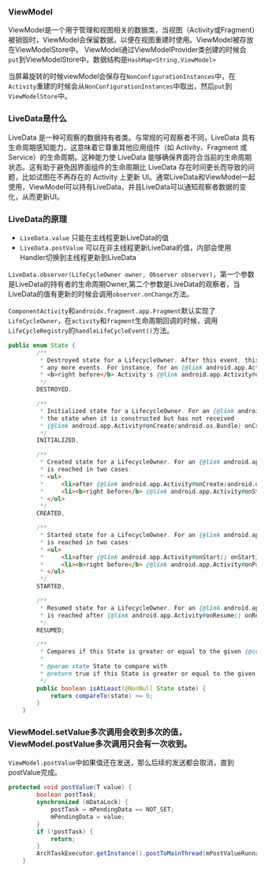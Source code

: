 ### ViewModel

ViewModel是一个用于管理和视图相关的数据类，当视图（Activity或Fragment）被销毁时，ViewModel会保留数据，以便在视图重建时使用。ViewModel被存放在ViewModelStore中。
ViewModel通过ViewModelProvider类创建的时候会`put`到ViewModelStore中。数据结构是`HashMap<String,ViewModel>`

当屏幕旋转的时候viewModel会保存在`NonConfigurationInstances`中，在`Activity`重建的时候会从`NonConfigurationInstances`中取出，然后`put`到`ViewModelStore`中。


### LiveData是什么

LiveData 是一种可观察的数据持有者类。与常规的可观察者不同，LiveData 具有生命周期感知能力，这意味着它尊重其他应用组件（如 Activity、Fragment 或 Service）的生命周期。这种能力使 LiveData 能够确保界面符合当前的生命周期状态。这有助于避免因界面组件的生命周期比 LiveData 存在时间更长而导致的问题，比如试图在不再存在的 Activity 上更新 UI。通常LiveData和ViewModel一起使用，ViewModel可以持有LiveData，并且LiveData可以通知观察者数据的变化，从而更新UI。

### LiveData的原理

- `LiveData.value` 只能在主线程更新LiveData的值
- `LiveData.postValue` 可以在非主线程更新LiveData的值，内部会使用Handler切换到主线程更新到LiveData

`LiveData.observer(LifeCycleOwner owner, Observer observer)`，第一个参数是LiveData的持有者的生命周期Owner,第二个参数是LiveData的观察者，当LiveData的值有更新的时候会调用`observer.onChange`方法。

`ComponentActivity`和`androidx.fragment.app.Fragment`默认实现了`LifeCycleOwner`，在`activity`和`fragment`生命周期回调的时候，调用`LifeCycleRegistry`的`handleLifeCycleEvent()`方法。

```java
public enum State {
        /**
         * Destroyed state for a LifecycleOwner. After this event, this Lifecycle will not dispatch
         * any more events. For instance, for an {@link android.app.Activity}, this state is reached
         * <b>right before</b> Activity's {@link android.app.Activity#onDestroy() onDestroy} call.
         */
        DESTROYED,

        /**
         * Initialized state for a LifecycleOwner. For an {@link android.app.Activity}, this is
         * the state when it is constructed but has not received
         * {@link android.app.Activity#onCreate(android.os.Bundle) onCreate} yet.
         */
        INITIALIZED,

        /**
         * Created state for a LifecycleOwner. For an {@link android.app.Activity}, this state
         * is reached in two cases:
         * <ul>
         *     <li>after {@link android.app.Activity#onCreate(android.os.Bundle) onCreate} call;
         *     <li><b>right before</b> {@link android.app.Activity#onStop() onStop} call.
         * </ul>
         */
        CREATED,

        /**
         * Started state for a LifecycleOwner. For an {@link android.app.Activity}, this state
         * is reached in two cases:
         * <ul>
         *     <li>after {@link android.app.Activity#onStart() onStart} call;
         *     <li><b>right before</b> {@link android.app.Activity#onPause() onPause} call.
         * </ul>
         */
        STARTED,

        /**
         * Resumed state for a LifecycleOwner. For an {@link android.app.Activity}, this state
         * is reached after {@link android.app.Activity#onResume() onResume} is called.
         */
        RESUMED;

        /**
         * Compares if this State is greater or equal to the given {@code state}.
         *
         * @param state State to compare with
         * @return true if this State is greater or equal to the given {@code state}
         */
        public boolean isAtLeast(@NonNull State state) {
            return compareTo(state) >= 0;
        }
    }
```

### ViewModel.setValue多次调用会收到多次的值，ViewModel.postValue多次调用只会有一次收到。

`ViewModel.postValue`中如果值还在发送，那么后续的发送都会取消，直到postValue完成。

```java
protected void postValue(T value) {
        boolean postTask;
        synchronized (mDataLock) {
            postTask = mPendingData == NOT_SET;
            mPendingData = value;
        }
        if (!postTask) {
            return;
        }
        ArchTaskExecutor.getInstance().postToMainThread(mPostValueRunnable);
    }
```
